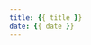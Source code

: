 ```yaml
---
title: {{ title }}
date: {{ date }}
---
```


<meta name="referrer" content="no-referrer" />

<!--more-->
